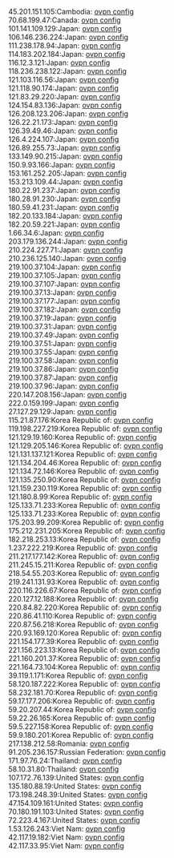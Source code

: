 45.201.151.105:Cambodia: [ovpn config](vpn/45_201_151_105.ovpn)  
70.68.199.47:Canada: [ovpn config](vpn/70_68_199_47.ovpn)  
101.141.109.129:Japan: [ovpn config](vpn/101_141_109_129.ovpn)  
106.146.236.224:Japan: [ovpn config](vpn/106_146_236_224.ovpn)  
111.238.178.94:Japan: [ovpn config](vpn/111_238_178_94.ovpn)  
114.183.202.184:Japan: [ovpn config](vpn/114_183_202_184.ovpn)  
116.12.3.121:Japan: [ovpn config](vpn/116_12_3_121.ovpn)  
118.236.238.122:Japan: [ovpn config](vpn/118_236_238_122.ovpn)  
121.103.116.56:Japan: [ovpn config](vpn/121_103_116_56.ovpn)  
121.118.90.174:Japan: [ovpn config](vpn/121_118_90_174.ovpn)  
121.83.29.220:Japan: [ovpn config](vpn/121_83_29_220.ovpn)  
124.154.83.136:Japan: [ovpn config](vpn/124_154_83_136.ovpn)  
126.208.123.206:Japan: [ovpn config](vpn/126_208_123_206.ovpn)  
126.22.21.173:Japan: [ovpn config](vpn/126_22_21_173.ovpn)  
126.39.49.46:Japan: [ovpn config](vpn/126_39_49_46.ovpn)  
126.4.224.107:Japan: [ovpn config](vpn/126_4_224_107.ovpn)  
126.89.255.73:Japan: [ovpn config](vpn/126_89_255_73.ovpn)  
133.149.90.215:Japan: [ovpn config](vpn/133_149_90_215.ovpn)  
150.9.93.166:Japan: [ovpn config](vpn/150_9_93_166.ovpn)  
153.161.252.205:Japan: [ovpn config](vpn/153_161_252_205.ovpn)  
153.213.109.44:Japan: [ovpn config](vpn/153_213_109_44.ovpn)  
180.22.91.237:Japan: [ovpn config](vpn/180_22_91_237.ovpn)  
180.28.91.230:Japan: [ovpn config](vpn/180_28_91_230.ovpn)  
180.59.41.231:Japan: [ovpn config](vpn/180_59_41_231.ovpn)  
182.20.133.184:Japan: [ovpn config](vpn/182_20_133_184.ovpn)  
182.20.59.221:Japan: [ovpn config](vpn/182_20_59_221.ovpn)  
1.66.34.6:Japan: [ovpn config](vpn/1_66_34_6.ovpn)  
203.179.136.244:Japan: [ovpn config](vpn/203_179_136_244.ovpn)  
210.224.227.71:Japan: [ovpn config](vpn/210_224_227_71.ovpn)  
210.236.125.140:Japan: [ovpn config](vpn/210_236_125_140.ovpn)  
219.100.37.104:Japan: [ovpn config](vpn/219_100_37_104.ovpn)  
219.100.37.105:Japan: [ovpn config](vpn/219_100_37_105.ovpn)  
219.100.37.107:Japan: [ovpn config](vpn/219_100_37_107.ovpn)  
219.100.37.13:Japan: [ovpn config](vpn/219_100_37_13.ovpn)  
219.100.37.177:Japan: [ovpn config](vpn/219_100_37_177.ovpn)  
219.100.37.182:Japan: [ovpn config](vpn/219_100_37_182.ovpn)  
219.100.37.19:Japan: [ovpn config](vpn/219_100_37_19.ovpn)  
219.100.37.31:Japan: [ovpn config](vpn/219_100_37_31.ovpn)  
219.100.37.49:Japan: [ovpn config](vpn/219_100_37_49.ovpn)  
219.100.37.51:Japan: [ovpn config](vpn/219_100_37_51.ovpn)  
219.100.37.55:Japan: [ovpn config](vpn/219_100_37_55.ovpn)  
219.100.37.58:Japan: [ovpn config](vpn/219_100_37_58.ovpn)  
219.100.37.86:Japan: [ovpn config](vpn/219_100_37_86.ovpn)  
219.100.37.87:Japan: [ovpn config](vpn/219_100_37_87.ovpn)  
219.100.37.96:Japan: [ovpn config](vpn/219_100_37_96.ovpn)  
220.147.208.156:Japan: [ovpn config](vpn/220_147_208_156.ovpn)  
222.0.159.199:Japan: [ovpn config](vpn/222_0_159_199.ovpn)  
27.127.29.129:Japan: [ovpn config](vpn/27_127_29_129.ovpn)  
115.21.87.176:Korea Republic of: [ovpn config](vpn/115_21_87_176.ovpn)  
119.198.227.219:Korea Republic of: [ovpn config](vpn/119_198_227_219.ovpn)  
121.129.19.160:Korea Republic of: [ovpn config](vpn/121_129_19_160.ovpn)  
121.129.205.146:Korea Republic of: [ovpn config](vpn/121_129_205_146.ovpn)  
121.131.137.121:Korea Republic of: [ovpn config](vpn/121_131_137_121.ovpn)  
121.134.204.46:Korea Republic of: [ovpn config](vpn/121_134_204_46.ovpn)  
121.134.72.146:Korea Republic of: [ovpn config](vpn/121_134_72_146.ovpn)  
121.135.250.90:Korea Republic of: [ovpn config](vpn/121_135_250_90.ovpn)  
121.159.230.119:Korea Republic of: [ovpn config](vpn/121_159_230_119.ovpn)  
121.180.8.99:Korea Republic of: [ovpn config](vpn/121_180_8_99.ovpn)  
125.133.71.233:Korea Republic of: [ovpn config](vpn/125_133_71_233.ovpn)  
125.133.71.233:Korea Republic of: [ovpn config](vpn/125_133_71_233.ovpn)  
175.203.99.209:Korea Republic of: [ovpn config](vpn/175_203_99_209.ovpn)  
175.212.231.205:Korea Republic of: [ovpn config](vpn/175_212_231_205.ovpn)  
182.218.253.13:Korea Republic of: [ovpn config](vpn/182_218_253_13.ovpn)  
1.237.222.219:Korea Republic of: [ovpn config](vpn/1_237_222_219.ovpn)  
211.217.177.142:Korea Republic of: [ovpn config](vpn/211_217_177_142.ovpn)  
211.245.15.211:Korea Republic of: [ovpn config](vpn/211_245_15_211.ovpn)  
218.54.55.203:Korea Republic of: [ovpn config](vpn/218_54_55_203.ovpn)  
219.241.131.93:Korea Republic of: [ovpn config](vpn/219_241_131_93.ovpn)  
220.116.226.67:Korea Republic of: [ovpn config](vpn/220_116_226_67.ovpn)  
220.127.12.188:Korea Republic of: [ovpn config](vpn/220_127_12_188.ovpn)  
220.84.82.220:Korea Republic of: [ovpn config](vpn/220_84_82_220.ovpn)  
220.86.41.110:Korea Republic of: [ovpn config](vpn/220_86_41_110.ovpn)  
220.87.56.218:Korea Republic of: [ovpn config](vpn/220_87_56_218.ovpn)  
220.93.169.120:Korea Republic of: [ovpn config](vpn/220_93_169_120.ovpn)  
221.154.177.39:Korea Republic of: [ovpn config](vpn/221_154_177_39.ovpn)  
221.156.223.13:Korea Republic of: [ovpn config](vpn/221_156_223_13.ovpn)  
221.160.201.37:Korea Republic of: [ovpn config](vpn/221_160_201_37.ovpn)  
221.164.73.104:Korea Republic of: [ovpn config](vpn/221_164_73_104.ovpn)  
39.119.1.171:Korea Republic of: [ovpn config](vpn/39_119_1_171.ovpn)  
58.120.187.222:Korea Republic of: [ovpn config](vpn/58_120_187_222.ovpn)  
58.232.181.70:Korea Republic of: [ovpn config](vpn/58_232_181_70.ovpn)  
59.17.177.206:Korea Republic of: [ovpn config](vpn/59_17_177_206.ovpn)  
59.20.207.44:Korea Republic of: [ovpn config](vpn/59_20_207_44.ovpn)  
59.22.26.165:Korea Republic of: [ovpn config](vpn/59_22_26_165.ovpn)  
59.5.227.158:Korea Republic of: [ovpn config](vpn/59_5_227_158.ovpn)  
59.9.180.201:Korea Republic of: [ovpn config](vpn/59_9_180_201.ovpn)  
217.138.212.58:Romania: [ovpn config](vpn/217_138_212_58.ovpn)  
91.205.236.157:Russian Federation: [ovpn config](vpn/91_205_236_157.ovpn)  
171.97.76.24:Thailand: [ovpn config](vpn/171_97_76_24.ovpn)  
58.10.31.80:Thailand: [ovpn config](vpn/58_10_31_80.ovpn)  
107.172.76.139:United States: [ovpn config](vpn/107_172_76_139.ovpn)  
135.180.88.19:United States: [ovpn config](vpn/135_180_88_19.ovpn)  
173.198.248.39:United States: [ovpn config](vpn/173_198_248_39.ovpn)  
47.154.109.161:United States: [ovpn config](vpn/47_154_109_161.ovpn)  
70.180.191.103:United States: [ovpn config](vpn/70_180_191_103.ovpn)  
72.223.4.167:United States: [ovpn config](vpn/72_223_4_167.ovpn)  
1.53.126.243:Viet Nam: [ovpn config](vpn/1_53_126_243.ovpn)  
42.117.19.182:Viet Nam: [ovpn config](vpn/42_117_19_182.ovpn)  
42.117.33.95:Viet Nam: [ovpn config](vpn/42_117_33_95.ovpn)  
